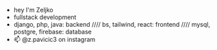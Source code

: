 - hey I'm Zeljko
- fullstack development
- django, php, java: backend //// bs, tailwind, react: frontend //// mysql, postgre, firebase: database
- 📫 @z.pavicic3 on instagram

<!---
zpavicic/zpavicic is a ✨ special ✨ repository because its `README.md` (this file) appears on your GitHub profile.
You can click the Preview link to take a look at your changes.
--->
